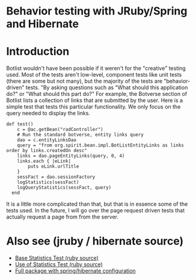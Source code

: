 # Behavior testing with JRuby/Spring and Hibernate #

# Introduction #

Botlist wouldn't have been possible if it weren't for the "creative" testing used.  Most of the tests aren't low-level, component tests like unit tests (there are some but not many), but the majority of the tests are "behavior-driven" tests.  "By asking questions such as "What should this application do?" or "What should this part do?" For example, the Botverse section of Botlist lists a collection of links that are submitted by the user.  Here is a simple test that tests this particular functionality.  We only focus on the query needed to display the links.

```
def test()
    c = @ac.getBean("radController")
    # Run the standard botverse, entity links query
    dao = c.entityLinksDao
    query = "from org.spirit.bean.impl.BotListEntityLinks as links order by links.createdOn desc"    
    links = dao.pageEntityLinks(query, 0, 4)
    links.each { |eLink|
		puts eLink.urlTitle
    }
    sessFact = dao.sessionFactory
    logStatistics(sessFact)
    logQueryStatistics(sessFact, query)
  end
```

It is a little more complicated than that, but that is in essence some of the tests used.  In the future, I will go over the page request driven tests that actually request a page from from the server.


# Also see (jruby / hibernate source) #

  * [Base Statistics Test (ruby source)](http://openbotlist.googlecode.com/svn/trunk/openbotlist/tests/unit/ruby/BaseStatisticTest.rb)
  * [Use of Statistics Test (ruby source)](http://openbotlist.googlecode.com/svn/trunk/openbotlist/tests/unit/ruby/TestWithStatistics.rb)
  * [Full package with spring/hibernate configuration](http://openbotlist.googlecode.com/svn/trunk/openbotlist/tests/unit/)





